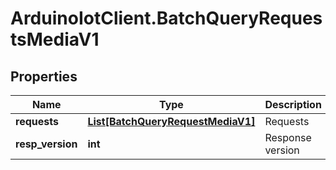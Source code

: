 # ArduinoIotClient.BatchQueryRequestsMediaV1

## Properties

Name | Type | Description | Notes
------------ | ------------- | ------------- | -------------
**requests** | [**List[BatchQueryRequestMediaV1]**](BatchQueryRequestMediaV1.md) | Requests | 
**resp_version** | **int** | Response version | 


